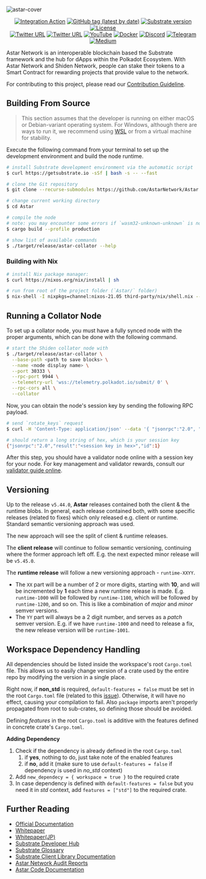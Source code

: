 ![astar-cover](https://user-images.githubusercontent.com/40356749/135799652-175e0d24-1255-4c26-87e8-447b192fd4b2.gif)

<div align="center">

[![Integration Action](https://github.com/AstarNetwork/Astar/workflows/Integration/badge.svg)](https://github.com/AstarNetwork/Astar/actions)
[![GitHub tag (latest by date)](https://img.shields.io/github/v/tag/AstarNetwork/Astar)](https://github.com/AstarNetwork/Astar/tags)
[![Substrate version](https://img.shields.io/badge/Substrate-3.0.0-brightgreen?logo=Parity%20Substrate)](https://substrate.dev/)
[![License](https://img.shields.io/github/license/AstarNetwork/Astar?color=green)](https://github.com/AstarNetwork/Astar/blob/production/shiden/LICENSE)
 <br />
[![Twitter URL](https://img.shields.io/twitter/follow/AstarNetwork?style=social)](https://twitter.com/AstarNetwork)
[![Twitter URL](https://img.shields.io/twitter/follow/ShidenNetwork?style=social)](https://twitter.com/ShidenNetwork)
[![YouTube](https://img.shields.io/youtube/channel/subscribers/UC36JgEF6gqatVSK9xlzzrvQ?style=social)](https://www.youtube.com/channel/UC36JgEF6gqatVSK9xlzzrvQ)
[![Docker](https://img.shields.io/docker/pulls/staketechnologies/astar-collator?logo=docker)](https://hub.docker.com/r/staketechnologies/astar-collator)
[![Discord](https://img.shields.io/badge/Discord-gray?logo=discord)](https://discord.gg/astarnetwork)
[![Telegram](https://img.shields.io/badge/Telegram-gray?logo=telegram)](https://t.me/PlasmOfficial)
[![Medium](https://img.shields.io/badge/Medium-gray?logo=medium)](https://medium.com/astar-network)

</div>

Astar Network is an interoperable blockchain based the Substrate framework and the hub for dApps within the Polkadot Ecosystem.
With Astar Network and Shiden Network, people can stake their tokens to a Smart Contract for rewarding projects that provide value to the network.

For contributing to this project, please read our [Contribution Guideline](./CONTRIBUTING.md).

## Building From Source

> This section assumes that the developer is running on either macOS or Debian-variant operating system. For Windows, although there are ways to run it, we recommend using [WSL](https://docs.microsoft.com/en-us/windows/wsl/install-win10) or from a virtual machine for stability.

Execute the following command from your terminal to set up the development environment and build the node runtime.

```bash
# install Substrate development environment via the automatic script
$ curl https://getsubstrate.io -sSf | bash -s -- --fast

# clone the Git repository
$ git clone --recurse-submodules https://github.com/AstarNetwork/Astar.git

# change current working directory
$ cd Astar

# compile the node
# note: you may encounter some errors if `wasm32-unknown-unknown` is not installed, or if the toolchain channel is outdated
$ cargo build --profile production

# show list of available commands
$ ./target/release/astar-collator --help
```

### Building with Nix

```bash
# install Nix package manager:
$ curl https://nixos.org/nix/install | sh

# run from root of the project folder (`Astar/` folder)
$ nix-shell -I nixpkgs=channel:nixos-21.05 third-party/nix/shell.nix --run "cargo build --release"
```

## Running a Collator Node

To set up a collator node, you must have a fully synced node with the proper arguments, which can be done with the following command.

```bash
# start the Shiden collator node with
$ ./target/release/astar-collator \
  --base-path <path to save blocks> \
  --name <node display name> \
  --port 30333 \
  --rpc-port 9944 \
  --telemetry-url 'wss://telemetry.polkadot.io/submit/ 0' \
  --rpc-cors all \
  --collator
```

Now, you can obtain the node's session key by sending the following RPC payload.

```bash
# send `rotate_keys` request
$ curl -H 'Content-Type: application/json' --data '{ "jsonrpc":"2.0", "method":"author_rotateKeys", "id":1 }' localhost:9933

# should return a long string of hex, which is your session key
{"jsonrpc":"2.0","result":"<session key in hex>","id":1}
```

After this step, you should have a validator node online with a session key for your node.
For key management and validator rewards, consult our [validator guide online](https://docs.astar.network/build/validator-guide/configure-node).

## Versioning

Up to the release `v5.44.0`, **Astar** releases contained both the client & the runtime blobs.
In general, each release contained both, with some specific releases (related to fixes) which only released e.g. client or runtime.
Standard semantic versioning approach was used.

The new approach will see the split of client & runtime releases.

The **client release** will continue to follow semantic versioning, continuing where the former approach left off.
E.g. the next expected minor release will be `v5.45.0`.

The **runtime release** will follow a new versioning approach - `runtime-XXYY`.

* The `XX` part will be a number of 2 or more digits, starting with **10**, and will be incremented by **1** each time a new runtime release is made. E.g. `runtime-1000` will be followed by `runtime-1100`, which will be followed by `runtime-1200`, and so on. This is like a combination of _major_ and _minor_ semver versions.
* The `YY` part will always be a 2 digit number, and serves as a _patch_ semver version. E.g. if we have `runtime-1000` and need to release a fix, the new release version will be `runtime-1001`.

## Workspace Dependency Handling

All dependencies should be listed inside the workspace's root `Cargo.toml` file.
This allows us to easily change version of a crate used by the entire repo by modifying the version in a single place.

Right now, if **non_std** is required, `default-features = false` must be set in the root `Cargo.toml` file (related to this [issue](https://github.com/rust-lang/cargo/pull/11409)). Otherwise, it will have no effect, causing your compilation to fail.
Also `package` imports aren't properly propagated from root to sub-crates, so defining those should be avoided.

Defining _features_ in the root `Cargo.toml` is additive with the features defined in concrete crate's `Cargo.toml`.

**Adding Dependency**

1. Check if the dependency is already defined in the root `Cargo.toml`
    1. if **yes**, nothing to do, just take note of the enabled features
    2. if **no**, add it (make sure to use `default-features = false` if dependency is used in _no_std_ context)
2. Add `new_dependecy = { workspace = true }` to the required crate
3. In case dependency is defined with `default-features = false` but you need it in _std_ context, add `features = ["std"]` to the required crate.

## Further Reading

* [Official Documentation](https://docs.astar.network/)
* [Whitepaper](https://github.com/AstarNetwork/plasmdocs/blob/master/wp/en.pdf)
* [Whitepaper(JP)](https://github.com/AstarNetwork/plasmdocs/blob/master/wp/jp.pdf)
* [Substrate Developer Hub](https://substrate.dev/docs/en/)
* [Substrate Glossary](https://substrate.dev/docs/en/knowledgebase/getting-started/glossary)
* [Substrate Client Library Documentation](https://polkadot.js.org/docs/)
* [Astar Network Audit Reports](https://github.com/AstarNetwork/Audits)
* [Astar Code Documentation](https://astarnetwork.github.io/Astar/)
